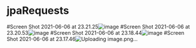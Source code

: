 # jpaRequests

#Screen Shot 2021-06-06 at 23.21.25![image](https://user-images.githubusercontent.com/83445866/120933968-4b3a7280-c71e-11eb-9a16-ab78c37eef32.png)
#Screen Shot 2021-06-06 at 23.20.53![image](https://user-images.githubusercontent.com/83445866/120933980-51c8ea00-c71e-11eb-8885-90a22d4bbc2b.png)
#Screen Shot 2021-06-06 at 23.18.44![image](https://user-images.githubusercontent.com/83445866/120933986-57263480-c71e-11eb-8009-e107bc13b7d6.png)
#Screen Shot 2021-06-06 at 23.17.46![Uploading image.png…]()


